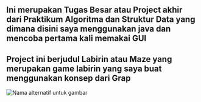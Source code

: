 ## Ini merupakan Tugas Besar atau Project akhir dari Praktikum Algoritma dan Struktur Data yang dimana disini saya menggunakan java dan mencoba pertama kali memakai GUI
## Project ini berjudul Labirin atau Maze yang merupakan game labirin yang saya buat menggunakan konsep dari Grap

![Nama alternatif untuk gambar](result.jpg)
